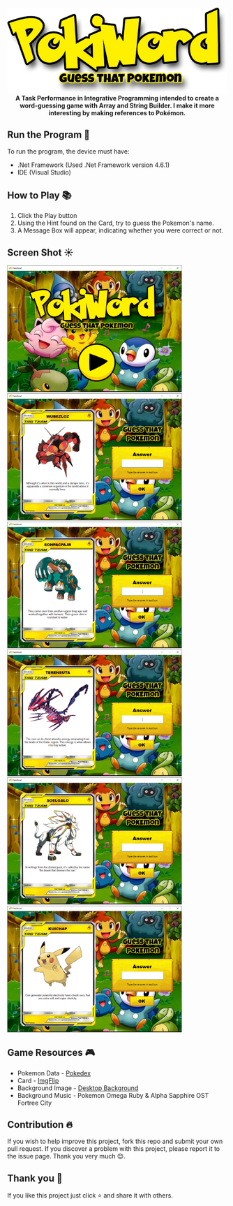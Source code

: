<h4 align=center>
	<img src="Assets/logo_w_subtitle.png" width="600">
	<br>
	A Task Performance in Integrative Programming intended to create a word-guessing game with Array and String Builder. I make it more interesting by making references to Pokémon.
</h4>
	
## **Run the Program** 📜
 To run the program, the device must have:
 - .Net Framework (Used .Net Framework version 4.6.1)
 - IDE (Visual Studio)

## **How to Play** 📚
1. Click the Play button
2. Using the Hint found on the Card, try to guess the Pokemon's name. 
3. A Message Box will appear, indicating whether you were correct or not.

## **Screen Shot** ☀️
<p float="left">
<img src = "Screenshot/1.png" width="400">
<img src = "Screenshot/2.png" width="400">
<img src = "Screenshot/3.png" width="400">
<img src = "Screenshot/4.png" width="400">
<img src = "Screenshot/5.png" width="400">
<img src = "Screenshot/6.png" width="400">
</p>

## Game Resources 🎮
* Pokemon Data - [Pokedex](https://www.pokemon.com/us/pokedex/)
* Card - [ImgFlip](https://imgflip.com/memetemplate/232798955/Blank-pokemon-card)
* Background Image - [Desktop Background](https://www.desktopbackground.org/wallpaper/cute-and-funny-pokemon-wallpapers-48-280101)
* Background Music - Pokemon Omega Ruby & Alpha Sapphire OST Fortree City 
 
## **Contribution** 🔥
If you wish to help improve this project, fork this repo and submit your own pull request. If you discover a problem with this project, please report it to the issue page. Thank you very much   😊.

## **Thank you** 💖
If you like this project just click ⭐ and share it with others.


